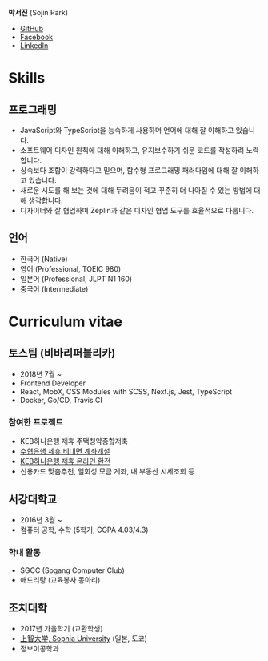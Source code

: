 **박서진** (Sojin Park)

- [GitHub](https://github.com/raon0211)
- [Facebook](https://www.facebook.com/suhjin.park)
- [LinkedIn](https://www.linkedin.com/in/raon0211/)

# Skills

## 프로그래밍

- JavaScript와 TypeScript을 능숙하게 사용하며 언어에 대해 잘 이해하고 있습니다.
- 소프트웨어 디자인 원칙에 대해 이해하고, 유지보수하기 쉬운 코드를 작성하려 노력합니다.
- 상속보다 조합이 강력하다고 믿으며, 함수형 프로그래밍 패러다임에 대해 잘 이해하고 있습니다.
- 새로운 시도를 해 보는 것에 대해 두려움이 적고 꾸준히 더 나아질 수 있는 방법에 대해 생각합니다.
- 디자이너와 잘 협업하며 Zeplin과 같은 디자인 협업 도구를 효율적으로 다룹니다.

## 언어

- 한국어 (Native)
- 영어 (Professional, TOEIC 980)
- 일본어 (Professional, JLPT N1 160)
- 중국어 (Intermediate)

# Curriculum vitae

## 토스팀 (비바리퍼블리카)

- 2018년 7월 ~
- Frontend Developer
- React, MobX, CSS Modules with SCSS, Next.js, Jest, TypeScript
- Docker, Go/CD, Travis CI

### 참여한 프로젝트

- KEB하나은행 제휴 주택청약종합저축
- [수협은행 제휴 비대면 계좌개설](https://www.bloter.net/archives/325570)
- [KEB하나은행 제휴 온라인 환전](https://blog.toss.im/2018/07/09/toss/tips/currency-exchange/)
- 신용카드 맞춤추천, 일회성 모금 계좌, 내 부동산 시세조회 등

## 서강대학교

- 2016년 3월 ~
- 컴퓨터 공학, 수학 (5학기, CGPA 4.03/4.3)

### 학내 활동

- SGCC (Sogang Computer Club)
- 애드리랑 (교육봉사 동아리)

## 조치대학

- 2017년 가을학기 (교환학생)
- [上智大学, Sophia University](https://www.sophia.ac.jp/eng/) (일본, 도쿄)
- 정보이공학과
